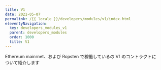 ```yaml
---
title: V1
date: 2021-05-07
permalink: /{{ locale }}/developers/modules/v1/index.html
eleventyNavigation:
  key: developers_modules_v1
  parent: developers_modules
  order: 1000
  title: V1
---
```


Ethereum mainrnet、および Ropsten で稼働しているの V1 のコントラクトについて紹介します
